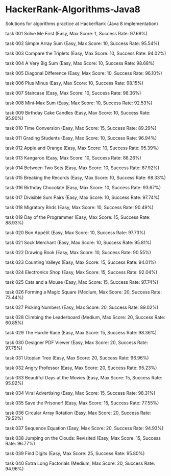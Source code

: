 # HackerRank-Algorithms-Java8
Solutions for algorithms practice at HackerRank (Java 8 implementation)

task 001	Solve Me First (Easy, Max Score: 1, Success Rate: 97.69%)

task 002	Simple Array Sum (Easy, Max Score: 10, Success Rate: 95.54%)

task 003	Compare the Triplets (Easy, Max Score: 10, Success Rate: 94.02%)

task 004	A Very Big Sum (Easy, Max Score: 10, Success Rate: 98.68%)

task 005	Diagonal Difference (Easy, Max Score: 10, Success Rate: 96.10%)

task 006	Plus Minus (Easy, Max Score: 10, Success Rate: 98.15%)

task 007	Staircase (Easy, Max Score: 10, Success Rate: 98.36%)

task 008	Mini-Max Sum (Easy, Max Score: 10, Success Rate: 92.53%)

task 009	Birthday Cake Candles (Easy, Max Score: 10, Success Rate: 95.90%)

task 010	Time Conversion (Easy, Max Score: 15, Success Rate: 89.29%)

task 011	Grading Students (Easy, Max Score: 10, Success Rate: 96.94%)

task 012	Apple and Orange (Easy, Max Score: 10, Success Rate: 95.39%)

task 013	Kangaroo (Easy, Max Score: 10, Success Rate: 88.26%)

task 014	Between Two Sets (Easy, Max Score: 10, Success Rate: 87.92%)

task 015	Breaking the Records (Easy, Max Score: 10, Success Rate: 98.33%)

task 016	Birthday Chocolate (Easy, Max Score: 10, Success Rate: 93.67%)

task 017	Divisible Sum Pairs (Easy, Max Score: 10, Success Rate: 97.74%)

task 018	Migratory Birds (Easy, Max Score: 10, Success Rate: 90.49%)

task 019	Day of the Programmer (Easy, Max Score: 15, Success Rate: 88.93%)

task 020	Bon Appétit (Easy, Max Score: 10, Success Rate: 97.73%)

task 021	Sock Merchant (Easy, Max Score: 10, Success Rate: 95.81%)

task 022	Drawing Book (Easy, Max Score: 10, Success Rate: 90.55%)

task 023	Counting Valleys (Easy, Max Score: 15, Success Rate: 94.01%)

task 024	Electronics Shop (Easy, Max Score: 15, Success Rate: 92.04%)

task 025	Cats and a Mouse (Easy, Max Score: 15, Success Rate: 97.74%)

task 026	Forming a Magic Square (Medium, Max Score: 20, Success Rate: 73.44%)

task 027	Picking Numbers (Easy, Max Score: 20, Success Rate: 89.02%)

task 028	Climbing the Leaderboard (Medium, Max Score: 20, Success Rate: 60.85%)

task 029	The Hurdle Race (Easy, Max Score: 15, Success Rate: 98.36%)

task 030	Designer PDF Viewer (Easy, Max Score: 20, Success Rate: 97.75%)

task 031	Utopian Tree (Easy, Max Score: 20, Success Rate: 96.96%)

task 032	Angry Professor (Easy, Max Score: 20, Success Rate: 95.23%)

task 033	Beautiful Days at the Movies (Easy, Max Score: 15, Success Rate: 95.92%)

task 034	Viral Advertising (Easy, Max Score: 15, Success Rate: 98.31%)

task 035	Save the Prisoner! (Easy, Max Score: 15, Success Rate: 77.55%)

task 036	Circular Array Rotation (Easy, Max Score: 20, Success Rate: 79.52%)

task 037	Sequence Equation (Easy, Max Score: 20, Success Rate: 94.93%)

task 038	Jumping on the Clouds: Revisited (Easy, Max Score: 15, Success Rate: 96.77%)

task 039	Find Digits (Easy, Max Score: 25, Success Rate: 95.80%)

task 040	Extra Long Factorials (Medium, Max Score: 20, Success Rate: 94.96%)

